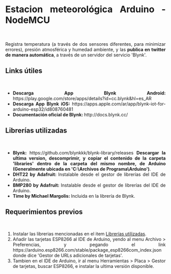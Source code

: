 <html style="text-align: justify;">
<h1>Estacion meteorológica Arduino - NodeMCU</h1>
<br>
<p>Registra temperatura (a través de dos sensores diferentes, para minimizar errores), presión atmosférica y humedad ambiente, y las <b>publica en twitter de manera automática</b>, a través de un servidor del servicio 'Blynk'.</p>
<h2>Links útiles</h2><br>
<ul>
<li><b>Descarga App Blynk Android: </b> https://play.google.com/store/apps/details?id=cc.blynk&hl=es_AR <br></li>
<li><b>Descarga App Blynk iOS: </b> https://apps.apple.com/ar/app/blynk-iot-for-arduino-esp32/id808760481 <br></li>
<li><b>Documentación oficial de Blynk: </b> http://docs.blynk.cc/ <br></li>
</ul>

<h2>Librerías utilizadas</h2> <br>
<ul>
    <li>
        <b>Blynk: </b> https://github.com/blynkkk/blynk-library/releases <b>Descargar la ultima version, descomprimir, y copiar el contenido de la carpeta 'libraries' dentro de la carpeta del mismo nombre, de Arduino (Generalmente ubicada en 'C:\Archivos de Programa\Arduino')</b>.<br>
    </li>
    <li>
        <b>DHT22 by Adafruit: </b> Instalable desde el gestor de librerías del IDE de Arduino. <br>
    </li>
    <li>
        <b>BMP280 by Adafruit: </b> Instalable desde el gestor de librerías del IDE de Arduino.<br>
    </li>
    <li>
        <b>Time by Michael Margolis: </b> Incluida en la librería de Blynk. <br>
    </li>
</ul>

<h2>Requerimientos previos</h2> <br>
<ol>
    <li>Instalar las librerias mencionadas en el item <a href="#librerías-utilizadas">Librerías utilizadas</a>.</li>
    <li>Añadir las tarjetas ESP8266 al IDE de Arduino, yendo al menu Archivo > Preferencias, y pegando el link https://arduino.esp8266.com/stable/package_esp8266com_index.json donde dice 'Gestor de URLs adicionales de tarjetas'.</li>
    <li>Tambien en el IDE de Arduino, ir al menu Herramientas > Placa > Gestor de tarjetas, buscar ESP8266, e instalar la ultima versión disponible.</li>
</ol>
</html>